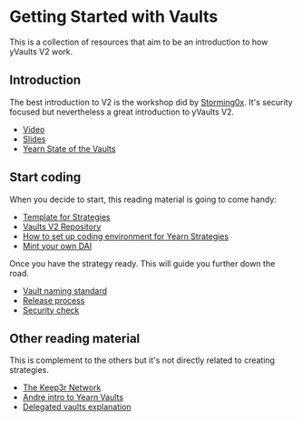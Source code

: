 # Getting Started with Vaults

This is a collection of resources that aim to be an introduction to how yVaults V2 work.

## Introduction

The best introduction to V2 is the workshop did by [Storming0x](https://github.com/storming0x/). It's security focused but nevertheless a great introduction to yVaults V2.

- [Video](https://www.youtube.com/watch?v=C0fsYiCI54g)
- [Slides](https://docs.google.com/presentation/d/1NsePa_hXV1vsbMixTSRsPKYBHYvmVQf7IvpI_8k4p_k/edit#slide=id.p)
- [Yearn State of the Vaults](https://medium.com/yearn-state-of-the-vaults/the-vaults-at-yearn-9237905ffed3)

## Start coding

When you decide to start, this reading material is going to come handy:

- [Template for Strategies](https://github.com/yearn/brownie-strategy-mix)
- [Vaults V2 Repository](https://github.com/yearn/yearn-vaults)
- [How to set up coding environment for Yearn Strategies](https://sambacha.github.io/yearn-vaults/index.html)
- [Mint your own DAI](https://medium.com/ethereum-grid/forking-ethereum-mainnet-mint-your-own-dai-d8b62a82b3f7)

Once you have the strategy ready. This will guide you further down the road.

- [Vault naming standard](https://github.com/yearn/yearn-assets/blob/master/naming-standard.md)
- [Release process](https://github.com/yearn/yearn-devdocs/blob/master/docs/developers/v2/OPERATIONS.md)
- [Security check](https://docs.google.com/document/d/1hBKB73kJPQM71enrG8xoSFj7wxYmczUlgigyq2KkcTE/edit#heading=h.4ieoeyetfrxm)

## Other reading material

This is complement to the others but it's not directly related to creating strategies.

- [The Keep3r Network](https://macarse.medium.com/the-keep3r-network-experiment-bb1c5182bda3)
- [Andre intro to Yearn Vaults](https://medium.com/iearn/yearn-finance-v2-af2c6a6a3613)
- [Delegated vaults explanation](https://medium.com/iearn/delegated-vaults-explained-fa81f1c3fce2)
